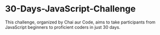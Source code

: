 # 30-Days-JavaScript-Challenge
This challenge, organized by Chai aur Code, aims to take participants from JavaScript beginners to proficient coders in just 30 days.
